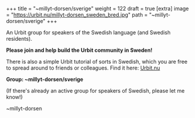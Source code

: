 
+++
title = "~millyt-dorsen/sverige"
weight = 122
draft = true
[extra]
image = "https://urbit.nu/millyt-dorsen_sweden_bred.jpg"
path = "~millyt-dorsen/sverige"
+++


An Urbit group for speakers of the Swedish language (and Swedish residents). 

**Please join and help build the Urbit community in Sweden!** 

There is also a simple  Urbit tutorial of sorts in Swedish, which you are free to spread around to friends or colleagues. Find it here: [Urbit.nu](https://urbit.nu/)

**Group: ~millyt-dorsen/sverige**

(If there's already an active group for speakers of Swedish, please let me know!)

~millyt-dorsen
